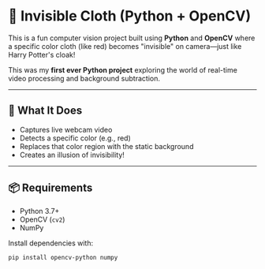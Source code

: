 # 🧥 Invisible Cloth (Python + OpenCV)

This is a fun computer vision project built using **Python** and **OpenCV** where a specific color cloth (like red) becomes "invisible" on camera—just like Harry Potter's cloak!

This was my **first ever Python project** exploring the world of real-time video processing and background subtraction.

---

## 🎯 What It Does

- Captures live webcam video
- Detects a specific color (e.g., red)
- Replaces that color region with the static background
- Creates an illusion of invisibility!

---

## 📦 Requirements

- Python 3.7+
- OpenCV (`cv2`)
- NumPy

Install dependencies with:

```bash
pip install opencv-python numpy
